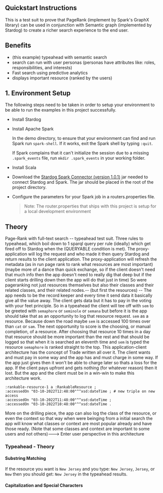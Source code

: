 ## Quickstart Instructions

This is a test suit to prove that PageRank (implement by Spark's GraphX library) can be used in conjunction with Semantic graph (implemented by Stardog) to create a richer search experience to the end user.

## Benefits

- (this example) typeahead with semantic search
- search can run with user personas (personas have attributes like: roles, responsibilities, and interests)
- Fast search using predictive analytics
- displays important resource (ranked by the users)


## 1. Environment Setup

The following steps need to be taken in order to setup your environment to be able to run the examples in this project successfully.

- Install Stardog

- Install Apache Spark

  In the demo directory, to ensure that your environment can find and run Spark  run `spark-shell`. If it works, exit the Spark shell by typing `:quit`. 

  If Spark complains that it can't initialize the session due to a missing `.spark_events` file, run `mkdir .spark_events` in your working folder.

- Install Scala

- Download the [Stardog Spark Connector (version 1.0.1)](https://stardog-spark-connector.s3.amazonaws.com/stardog-spark-connector-1.0.1.jar) jar needed to connect Stardog and Spark. The jar should be placed in the root of the project directory.

- Configure the parameters for your Spark job in a routers.properties file.
  > Note: The router.properties that ships with this project is setup for a local development environment


## Theory

Page-Rank with full-text search -- typeahead test suit. Three rules to typeahead, which boil down to 1 sparql query per rule (ideally) which get fired off to Stardog when the (QUERYABLE condition is met). The proxy-application will log the request and who made it then query Stardog and return results to the client application. The proxy-application will refresh the metadata (as in run page rank to rank what resources are most important) (maybe more of a dance than quick exchange, so if the client doesn't need that much info then the app doesn't need to really dig that deep but if the client starts drilling down then the app will do that just in time) So were pageranking not just resources themselves but also their classes and their related classes, and their related nodes.-- (but first the resources) -- The app needs to be the record keeper and every time it send data it basically give all the value away. The client gets data but it has to pay in the voting with your feet principle. So in a typeahead the client will tee off with `sem` to be greeted with `semaphore` or `seminole` or `semana` but before it is the app should take that as an opportunity to log that resource request. `sem` as a resource. Because down the road maybe `sem` is accessed 100 times over than `cat` or  `sam`. The next opportunity to score is the choosing, or manual completion, of a resource. After choosing that resource 10 times in a day that resource should be more important than the rest and that should be logged so that when it is searched an eleventh time and `sem` is typed the resource `semaphore` is ranked straight to the top. This application-client architecture has the concept of Trade written all over it. The client wants and must pay in some way and the app has and must charge in some way. If the app just gives then it won't be able to charge later so thats a loss for the app. If the client pays upfront and gets nothing (for whatever reason) then it lost. But the app and the client must be in a win-win to make this architecture work.

```
:rankable-resource-1 a :RankableResource ;
:accessedOn "03-10-2022T12:48:00"^^xsd:dateTime ; # new triple on new access
:accessedOn "03-10-2022T11:48:00"^^xsd:dateTime ;
:accessedOn "03-10-2022T10:48:00"^^xsd:dateTime .
```

More on the drilling piece, the app can also log the class of the resource, or even the context so that way when were beinging from a initial search the app will know what classes or context are most popular already and have those ready. (Note that some classes and context are important to some users and not others)---> Enter user perspective in this architecture



### Typeahead - Theory

#### Substring Matching

If the resource you want is `New Jersey` and you type: `New Jersey`, `Jersey`, or `New` then you should get: `New Jersey` in the typeahead results.

#### Capitalization and Special Characters



